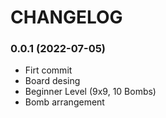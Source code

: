 # CHANGELOG

### 0.0.1 (2022-07-05)
* Firt commit
* Board desing
* Beginner Level (9x9, 10 Bombs)
* Bomb arrangement
